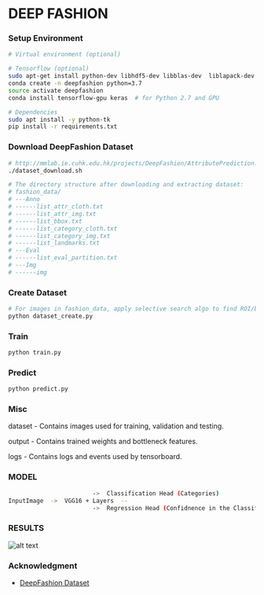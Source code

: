 # DEEP FASHION

### Setup Environment
```sh
# Virtual environment (optional)

# Tensorflow (optional)
sudo apt-get install python-dev libhdf5-dev libblas-dev  liblapack-dev
conda create -n deepfashion python=3.7
source activate deepfashion
conda install tensorflow-gpu keras  # for Python 2.7 and GPU

# Dependencies
sudo apt install -y python-tk
pip install -r requirements.txt 
```

### Download DeepFashion Dataset 
```sh
# http://mmlab.ie.cuhk.edu.hk/projects/DeepFashion/AttributePrediction.html
./dataset_download.sh

# The directory structure after downloading and extracting dataset:
# fashion_data/
# ---Anno
# ------list_attr_cloth.txt
# ------list_attr_img.txt
# ------list_bbox.txt
# ------list_category_cloth.txt
# ------list_category_img.txt
# ------list_landmarks.txt
# ---Eval
# ------list_eval_partition.txt
# ---Img
# ------img
```

### Create Dataset
```sh
# For images in fashion_data, apply selective search algo to find ROI/bounding boxes. Crop and copy these ROI inside dataset
python dataset_create.py
```

### Train
```sh
python train.py
```

### Predict
```sh
python predict.py
```

### Misc
dataset	- Contains images used for training, validation and testing.

output	- Contains trained weights and bottleneck features.

logs    - Contains logs and events used by tensorboard.


### MODEL
```sh
						->	Classification Head (Categories)
InputImage	->	VGG16 + Layers	--
						->	Regression Head	(Confidnence in the Classification head prediction)

```

### RESULTS
![alt text](https://raw.githubusercontent.com/abhishekrana/DeepFashion/master/results/res.png "Prediction")


### Acknowledgment
- [DeepFashion Dataset](http://mmlab.ie.cuhk.edu.hk/projects/DeepFashion.html)



